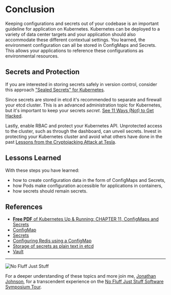 # Conclusion #

Keeping configurations and secrets out of your codebase is an important guideline for application on Kubernetes. Kubernetes can be deployed to a variety of data center targets and your application should also accommodate these different contextual settings. You learned, the environment configuration can all be stored in ConfigMaps and Secrets. This allows your applications to reference these configurations as environmental resources.

## Secrets and Protection ##

If you are interested in storing secrets safely in version control, consider this approach ["Sealed Secrets" for Kubernetes](https://github.com/bitnami-labs/sealed-secrets).

Since secrets are stored in etcd it's recommended to separate and firewall your etcd cluster. This is an advanced administration topic for Kubernetes, but it's important to keep your secrets _secret_. [See 11 Ways (Not) to Get Hacked](https://kubernetes.io/blog/2018/07/18/11-ways-not-to-get-hacked/#4-separate-and-firewall-your-etcd-cluster).

Lastly, enable RBAC and protect your Kubernetes API. Unprotected access to the cluster, such as through the dashboard, can unveil secrets. Invest in protecting your Kubernetes cluster and avoid what others have done in the past [Lessons from the Cryptojacking Attack at Tesla](https://redlock.io/blog/cryptojacking-tesla).

## Lessons Learned ##

With these steps you have learned:

- how to create configuration data in the form of ConfigMaps and Secrets,
- how Pods make configuration accessible for applications in containers,
- how secrets should remain secrets.

## References ##

- [__Free PDF__ of Kubernetes Up & Running: CHAPTER 11, ConfigMaps and Secrets](https://azepdf.com/kubernetes-up-and-running-aaronmsftcom.html)
- [ConfigMap](https://kubernetes.io/docs/tasks/configure-pod-container/configure-pod-configmap/)
- [Secrets](https://kubernetes.io/docs/concepts/configuration/secret/)
- [Configuring Redis using a ConfigMap](https://kubernetes.io/docs/tutorials/configuration/configure-redis-using-configmap/)
- [Storage of secrets as plain text in etcd](https://github.com/bitnami-labs/sealed-secrets)
- [Vault](https://www.vaultproject.io/)

------
![No Fluff Just Stuff](/javajon/courses/kubernetes-fundamentals/configmap-secret/assets/nfjs.png "No Fluff Just Stuff")

For a deeper understanding of these topics and more join me, [Jonathan Johnson](https://www.linkedin.com/in/javajon/), for a transcendent experience on the [No Fluff Just Stuff Software Symposium Tour](https://nofluffjuststuff.com/home/main).
